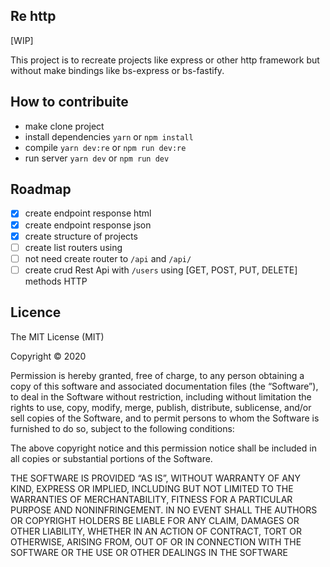 ## Re http

[WIP]

This project is to recreate projects like express or other http framework but without 
make bindings like bs-express or bs-fastify.


## How to contribuite

- make clone project
- install dependencies `yarn` or `npm install`
- compile `yarn dev:re` or `npm run dev:re`
- run server `yarn dev` or `npm run dev`


## Roadmap

- [x] create endpoint response html
- [x] create endpoint response json
- [x] create structure of projects
- [ ] create list routers using
- [ ] not need create router to `/api` and `/api/`
- [ ] create crud Rest Api with `/users` using [GET, POST, PUT, DELETE] methods HTTP

## Licence

The MIT License (MIT)

Copyright © 2020

Permission is hereby granted, free of charge, to any person obtaining a copy of this software and associated documentation files (the “Software”), to deal in the Software without restriction, including without limitation the rights to use, copy, modify, merge, publish, distribute, sublicense, and/or sell copies of the Software, and to permit persons to whom the Software is furnished to do so, subject to the following conditions:

The above copyright notice and this permission notice shall be included in all copies or substantial portions of the Software.

THE SOFTWARE IS PROVIDED “AS IS”, WITHOUT WARRANTY OF ANY KIND, EXPRESS OR IMPLIED, INCLUDING BUT NOT LIMITED TO THE WARRANTIES OF MERCHANTABILITY, FITNESS FOR A PARTICULAR PURPOSE AND NONINFRINGEMENT. IN NO EVENT SHALL THE AUTHORS OR COPYRIGHT HOLDERS BE LIABLE FOR ANY CLAIM, DAMAGES OR OTHER LIABILITY, WHETHER IN AN ACTION OF CONTRACT, TORT OR OTHERWISE, ARISING FROM, OUT OF OR IN CONNECTION WITH THE SOFTWARE OR THE USE OR OTHER DEALINGS IN THE SOFTWARE